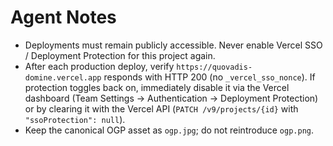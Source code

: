 # Agent Notes

- Deployments must remain publicly accessible. Never enable Vercel SSO / Deployment Protection for this project again.
- After each production deploy, verify `https://quovadis-domine.vercel.app` responds with HTTP 200 (no `_vercel_sso_nonce`). If protection toggles back on, immediately disable it via the Vercel dashboard (Team Settings → Authentication → Deployment Protection) or by clearing it with the Vercel API (`PATCH /v9/projects/{id}` with `"ssoProtection": null`).
- Keep the canonical OGP asset as `ogp.jpg`; do not reintroduce `ogp.png`.
